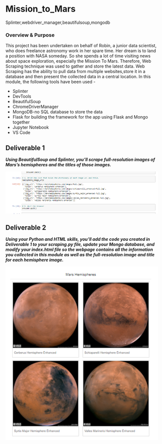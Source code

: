 # Mission_to_Mars
Splinter,webdriver_manager,beautifulsoup,mongodb

### Overview & Purpose

This project has been undertaken on behalf of Robin, a junior data scientist, who does freelance astronomy work in her spare time. Her dream is to land a position with NASA someday. So she spends a lot of time visiting news about space exploration, especially the Mission To Mars. Therefore, Web Scraping technique was used to gather and store the latest data. Web Scraping has the ability to pull data from multiple websites,store it in a database and then present the collected data in a central location.
In this module, the following tools have been used -

- Splinter
- DevTools
- BeautifulSoup
- ChromeDriverManager
- MongoDB-no SQL database to store the data
- Flask for building the framework for the app using Flask and Mongo together
- Jupyter Notebook
- VS Code

## Deliverable 1

***Using BeautifulSoup and Splinter, you’ll scrape full-resolution images of Mars’s hemispheres and the titles of those images.***

![](images/delv_1_image.png)

## Deliverable 2

***Using your Python and HTML skills, you’ll add the code you created in Deliverable 1 to your scraping.py file, update your Mongo database, and modify your index.html file so the webpage contains all the information you collected in this module as well as the full-resolution image and title for each hemisphere image.***

![](images/delv_2.png)

